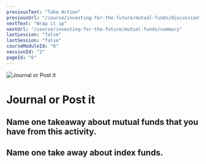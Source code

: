 ```yaml
---
previousText: "Take Action"
previousUrl: "/course/investing-for-the-future/mutual-funds/discussion"
nextText: "Wrap it up"
nextUrl: "/course/investing-for-the-future/mutual-funds/summary"
lastLession: "false"
lastSession: "false"
courseModuleId: "6"
sessionId: "2"
pageId: "6"
---
```



![Journal or Post it](/assets/img/journal-it.png)
# Journal or Post it

## Name one takeaway about mutual funds that you have from this activity.
<sparkle-feed-post assignment-name="Name one takeaway about mutual funds that you have from this activity" ></sparkle-feed-post>


## Name one take away about index funds.
<sparkle-feed-post assignment-name="Name one take away about index funds" ></sparkle-feed-post>

